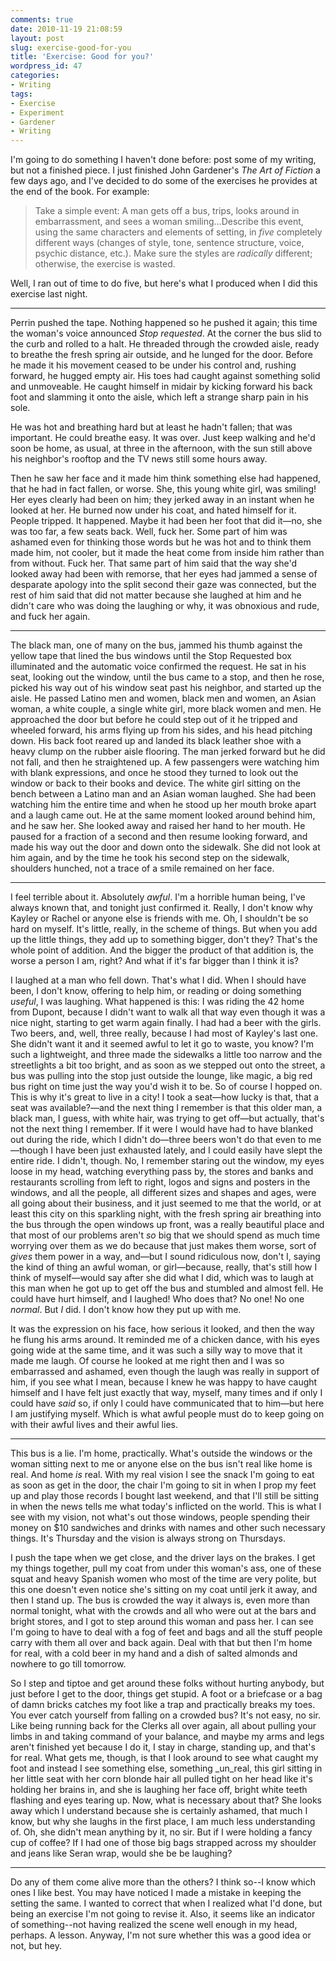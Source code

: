 ```yaml
---
comments: true
date: 2010-11-19 21:08:59
layout: post
slug: exercise-good-for-you
title: 'Exercise: Good for you?'
wordpress_id: 47
categories:
- Writing
tags:
- Exercise
- Experiment
- Gardener
- Writing
---
```


I'm going to do something I haven't done before: post some of my writing, but not a finished piece. I just finished John Gardener's _The Art of Fiction_ a few days ago, and I've decided to do some of the exercises he provides at the end of the book. For example:


> Take a simple event: A man gets off a bus, trips, looks around in embarrassment, and sees a woman smiling...Describe this event, using the same characters and elements of setting, in _five_ completely different ways (changes of style, tone, sentence structure, voice, psychic distance, etc.). Make sure the styles are _radically_ different; otherwise, the exercise is wasted.


Well, I ran out of time to do five, but here's what I produced when I did this exercise last night.

***


Perrin pushed the tape. Nothing happened so he pushed it again; this time the woman's voice announced _Stop requested_. At the corner the bus slid to the curb and rolled to a halt. He threaded through the crowded aisle, ready to breathe the fresh spring air outside, and he lunged for the door. Before he made it his movement ceased to be under his control and, rushing forward, he hugged empty air. His toes had caught against something solid and unmoveable. He caught himself in midair by kicking forward his back foot and slamming it onto the aisle, which left a strange sharp pain in his sole.




He was hot and breathing hard but at least he hadn't fallen; that was important. He could breathe easy. It was over. Just keep walking and he'd soon be home, as usual, at three in the afternoon, with the sun still above his neighbor's rooftop and the TV news still some hours away.




Then he saw her face and it made him think something else had happened, that he had in fact fallen, or worse. She, this young white girl, was smiling! Her eyes clearly had been on him; they jerked away in an instant when he looked at her. He burned now under his coat, and hated himself for it. People tripped. It happened. Maybe it had been her foot that did it—no, she was too far, a few seats back. Well, fuck her. Some part of him was ashamed even for thinking those words but he was hot and to think them made him, not cooler, but it made the heat come from inside him rather than from without. Fuck her. That same part of him said that the way she'd looked away had been with remorse, that her eyes had jammed a sense of desparate apology into the split second their gaze was connected, but the rest of him said that did not matter because she laughed at him and he didn't care who was doing the laughing or why, it was obnoxious and rude, and fuck her again.




***




The black man, one of many on the bus, jammed his thumb against the yellow tape that lined the bus windows until the Stop Requested box illuminated and the automatic voice confirmed the request. He sat in his seat, looking out the window, until the bus came to a stop, and then he rose, picked his way out of his window seat past his neighbor, and started up the aisle. He passed Latino men and women, black men and women, an Asian woman, a white couple, a single white girl, more black women and men. He approached the door but before he could step out of it he tripped and wheeled forward, his arms flying up from his sides, and his head pitching down. His back foot reared up and landed its black leather shoe with a heavy clump on the rubber aisle flooring. The man jerked forward but he did not fall, and then he straightened up. A few passengers were watching him with blank expressions, and once he stood they turned to look out the window or back to their books and device. The white girl sitting on the bench between a Latino man and an Asian woman laughed. She had been watching him the entire time and when he stood up her mouth broke apart and a laugh came out. He at the same moment looked around behind him, and he saw her. She looked away and raised her hand to her mouth. He paused for a fraction of a second and then resume looking forward, and made his way out the door and down onto the sidewalk. She did not look at him again, and by the time he took his second step on the sidewalk, shoulders hunched, not a trace of a smile remained on her face.




***


I feel terrible about it. Absolutely _awful_. I'm a horrible human being, I've always known that, and tonight just confirmed it. Really, I don't know why Kayley or Rachel or anyone else is friends with me. Oh, I shouldn't be so hard on myself. It's little, really, in the scheme of things. But when you add up the little things, they add up to something bigger, don't they? That's the whole point of addition. And the bigger the product of that addition is, the worse a person I am, right? And what if it's far bigger than I think it is?

I laughed at a man who fell down. That's what I did. When I should have been, I don't know, offering to help him, or reading or doing something _useful_, I was laughing. What happened is this: I was riding the 42 home from Dupont, because I didn't want to walk all that way even though it was a nice night, starting to get warm again finally. I had had a beer with the girls. Two beers, and, well, three really, because I had most of Kayley's last one. She didn't want it and it seemed awful to let it go to waste, you know? I'm such a lightweight, and three made the sidewalks a little too narrow and the streetlights a bit too bright, and as soon as we stepped out onto the street, a bus was pulling into the stop just outside the lounge, like magic, a big red bus right on time just the way you'd wish it to be. So of course I hopped on. This is why it's great to live in a city! I took a seat—how lucky is that, that a seat was available?—and the next thing I remember is that this older man, a black man, I guess, with white hair, was trying to get off—but actually, that's not the next thing I remember. If it were I would have had to have blanked out during the ride, which I didn't do—three beers won't do that even to me—though I have been just exhausted lately, and I could easily have slept the entire ride. I didn't, though. No, I remember staring out the window, my eyes loose in my head, watching everything pass by, the stores and banks and restaurants scrolling from left to right, logos and signs and posters in the windows, and all the people, all different sizes and shapes and ages, were all going about their business, and it just seemed to me that the world, or at least this city on this sparkling night, with the fresh spring air breathing into the bus through the open windows up front, was a really beautiful place and that most of our problems aren't _so_ big that we should spend as much time worrying over them as we do because that just makes them worse, sort of _gives_ them power in a way, and—but I sound ridiculous now, don't I, saying the kind of thing an awful woman, or girl—because, really, that's still how I think of myself—would say after she did what I did, which was to laugh at this man when he got up to get off the bus and stumbled and almost fell. He could have hurt himself, and I laughed! Who does that? No one! No one _normal_. But _I_ did. I don't know how they put up with me.

It was the expression on his face, how serious it looked, and then the way he flung his arms around. It reminded me of a chicken dance, with his eyes going wide at the same time, and it was such a silly way to move that it made me laugh. Of course he looked at me right then and I was so embarrassed and ashamed, even though the laugh was really in support of him, if you see what I mean, because I knew he was happy to have caught himself and I have felt just exactly that way, myself, many times and if only I could have _said_ so, if only I could have communicated that to him—but here I am justifying myself. Which is what awful people must do to keep going on with their awful lives and their awful lies.

***


This bus is a lie. I'm home, practically. What's outside the windows or the woman sitting next to me or anyone else on the bus isn't real like home is real. And home _is_ real. With my real vision I see the snack I'm going to eat as soon as get in the door, the chair I'm going to sit in when I prop my feet up and play those records I bought last weekend, and that I'll still be sitting in when the news tells me what today's inflicted on the world. This is what I see with my vision, not what's out those windows, people spending their money on $10 sandwiches and drinks with names and other such necessary things. It's Thursday and the vision is always strong on Thursdays.




I push the tape when we get close, and the driver lays on the brakes. I get my things together, pull my coat from under this woman's ass, one of these squat and heavy Spanish women who most of the time are very polite, but this one doesn't even notice she's sitting on my coat until jerk it away, and then I stand up. The bus is crowded the way it always is, even more than normal tonight, what with the crowds and all who were out at the bars and bright stores, and I got to step around this woman and pass her. I can see I'm going to have to deal with a fog of feet and bags and all the stuff people carry with them all over and back again. Deal with that but then I'm home for real, with a cold beer in my hand and a dish of salted almonds and nowhere to go till tomorrow.




So I step and tiptoe and get around these folks without hurting anybody, but just before I get to the door, things get stupid. A foot or a briefcase or a bag of damn bricks catches my foot like a trap and practically breaks my toes. You ever catch yourself from falling on a crowded bus? It's not easy, no sir. Like being running back for the Clerks all over again, all about pulling your limbs in and taking command of your balance, and maybe my arms and legs aren't finished yet because I do it, I stay in charge, standing up, and that's for real. What gets me, though, is that I look around to see what caught my foot and instead I see something else, something _un_real, this girl sitting in her little seat with her corn blonde hair all pulled tight on her head like it's holding her brains in, and she is laughing her face off, bright white teeth flashing and eyes tearing up. Now, what is necessary about that? She looks away which I understand because she is certainly ashamed, that much I know, but why she laughs in the first place, I am much less understanding of. Oh, she didn't mean anything by it, no sir. But if I were holding a fancy cup of coffee? If I had one of those big bags strapped across my shoulder and jeans like Seran wrap, would she be be laughing?


***

Do any of them come alive more than the others? I think so--I know which ones I like best. You may have noticed I made a mistake in keeping the setting the same. I wanted to correct that when I realized what I'd done, but being an exercise I'm not going to revise it. Also, it seems like an indicator of something--not having realized the scene well enough in my head, perhaps. A lesson. Anyway, I'm not sure whether this was a good idea or not, but hey.

